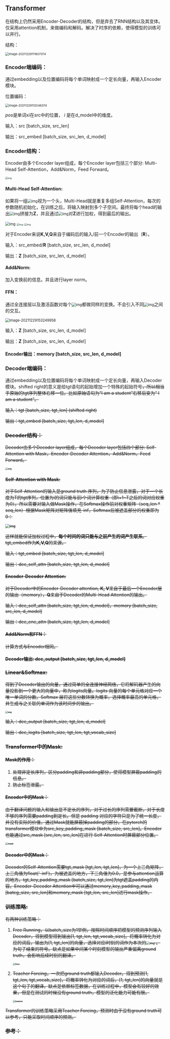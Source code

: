 ## Transformer

在结构上仍然采用Encoder-Decoder的结构，但是弃去了RNN结构以及其变体。仅采用attention机制，来做编码和解码。解决了时序的依赖，使得模型的训练可以并行。

 结构：

<img src="Transformer.assets/image-20211229111607374.png" alt="image-20211229111607374" style="zoom: 67%;" />

[^1]: Figure from ref 1

### Encoder端编码：

通过embedding以及位置编码将每个单词映射成一个定长向量，再输入Encoder模块。

位置编码：

[^1]: Figure from ref 1

<img src="Transformer.assets/image-20211229112046374.png" alt="image-20211229112046374" style="zoom:67%;" />

*pos*是单词xi在src中的位置， *i* 是在d_model中的维度。

输入：src [batch_size, src_len]

输出：src_embed [batch_size, src_len, d_model]

### Encoder结构：

Encoder由多个Encoder layer组成，每个Encoder layer包括三个部分: Multi-Head Self-Attention，Add&Norm，Feed Forward。

<img src="Transformer.assets/transformer_resideual_layer_norm_2.png" alt="img" style="zoom: 50%;" />

[^2]: Figure from ref 2

#### Multi-Head Self-Attention:

如果将一组<img src="D:\mynote\imaginaryvirus\深度学习笔记\assets\wpsAE98.tmp.jpg" alt="img" style="zoom: 80%;" />视为一个头，Multi-Head就是重复多组Self-Attention，每次的参数随机初始化，在训练之后，将输入映射到多个子空间。最终将每个head的输出<img src="file:///C:\Users\ainer\AppData\Local\Temp\ksohtml\wpsAE99.tmp.jpg" alt="img" style="zoom:80%;" />拼接为**Z**，并且通过<img src="file:///C:\Users\ainer\AppData\Local\Temp\ksohtml\wpsD2F2.tmp.jpg" alt="img" style="zoom:80%;" />对**Z**进行加权，得到最后的输出。

<img src="Transformer.assets/wpsAE9A.tmp.jpg" alt="img" style="zoom:80%;" />

<img src="Transformer.assets/transformer_multi-headed_self-attention-recap.png" alt="img" style="zoom: 50%;" />

<img src="Transformer.assets/transformer_attention_heads_weight_matrix_o.png" alt="img" style="zoom: 50%;" />

[^2]: Figure from ref 2

对于Encoder来说**K,V,Q**来自于编码后的输入/前一个Encoder的输出（**R**）。

输入：src_embed/**R** [batch_size, src_len, d_model]

输出：**Z** [batch_size, src_len, d_model]

#### Add&Norm:

加入变换前的信息。并且进行layer norm。

#### FFN：

通过全连接层以及激活函数对每个<img src="Transformer.assets/wpsDDAF.tmp.jpg" alt="img" style="zoom:80%;" />都做同样的变换。不会引入不同<img src="Transformer.assets/wpsDDB0.tmp.jpg" alt="img" style="zoom:80%;" />之间的交互。

<img src="Transformer.assets/image-20211229153249958.png" alt="image-20211229153249958" style="zoom:80%;" />

输入：**Z** [batch_size, src_len, d_model]

输出：**Z** [batch_size, src_len, d_model]

#### Encoder输出：**memory** [batch_size, src_len, d_model]

### Decoder端编码：

通过embedding以及位置编码将每个单词映射成一个定长向量，再输入Decoder模块。shifted right的意义是给tgt语句的起始增加一个特殊的起始符号<s>，所以相当于原始的tgt序列整体右移一位。比如原始语句为“I am a student”右移后变为“<s> I am a student”。

输入：tgt [batch_size, tgt_len] (shifted right)

输出：tgt_embed [batch_size, tgt_len, d_model]

### Decoder结构：

Decoder由多个Decoder layer组成，每个Decoder layer包括四个部分: Self-Attention with Mask，Encoder-Decoder Attention，Add&Norm，Feed Forward。

<img src="http://jalammar.github.io/images/t/transformer_resideual_layer_norm_3.png" alt="img" style="zoom: 50%;" />

[^2]: Figure from ref 2

#### Self-Attention with Mask: 

对于Self-Attention的输入是ground truth 序列，为了防止信息泄露，对于一个长度为T的tgt序列，位置为i的词只能与前i个词计算权重（即i+1~T之后的词对应权重为0）。所以需要对输入做Mask操作，在Softmax操作前对权重矩阵（seq_len * seq_len）根据Mask矩阵对矩阵值填充-inf，Softmax后被遮盖部分的权重即为0：

<img src="https://pic2.zhimg.com/80/v2-fe2972a408f2b5f08144bbc885b2f825_720w.jpg" alt="img" style="zoom:80%;" />

[^5]: Figure from ref 5

这样就能保证加权过程中，**每个时间的词只能与之前产生的词产生联系**。tgt_embed作为**K,V,Q**的来源。

输入：tgt_embed [batch_size, tgt_len, d_model]

输出：dec_self_attn [batch_size, tgt_len, d_model]

#### Encoder-Decoder Attention:

对于Decoder中的Encoder-Decoder attention, **K, V**来自于最后一个Encoder层的输出（memory），**Q**来自于Decoder的Multi-Head Attention的输出。

输入：dec_self_attn [batch_size, tgt_len, d_model]，memory [batch_size, src_len, d_model]

输出：dec_enc_attn [batch_size, tgt_len, d_model]

#### Add&Norm和FFN：

计算方式与Encoder相同。

#### Decoder输出: dec_output [batch_size, tgt_len, d_model]

### Linear&Softmax:

得到了Decoder输出的向量，通过简单的全连接神经网络，它将解码器产生的向量投影到一个更大的向量中，称为logits向量。logits 向量的每个单元格对应一个唯一单词的分数。Softmax 层将这些分数转换为概率，选择概率最高的单元格，并生成与之关联的单词作为该时间步的输出。

<img src="http://jalammar.github.io/images/t/transformer_decoder_output_softmax.png" alt="img" style="zoom: 50%;" />

[^2]: Figure from ref 2

输入：dec_output [batch_size, tgt_len, d_model]

输出：dec_logits [batch_size, tgt_len, tgt_vocab_size]

### Transformer中的Mask:

#### Mask的作用：

1. 处理非定长序列，区分padding和非padding部分，使得模型屏蔽padding的信息。
2. 防止标签泄露。

#### Encoder中的Mask：

由于翻译问题的输入和输出是不定长的序列，对于过长的序列需要截断，对于长度不够的序列需要padding到定长。但是 padding 对应的字符只是为了统一长度，并没有实际的价值，通过Mask就能屏蔽掉padding的部分。在pytorch的transformer模块中为src_key_padding_mask [batch_size, src_len]。Encoder也能通过src_mask [src_len, src_len]在进行 Self-Attention时屏蔽部分位置。

<img src="Transformer.assets/mask-16407462965987.png" alt="mask" style="zoom: 50%;" />

#### Decoder中的Mask：

Decoder的Self-Attention需要tgt_mask [tgt_len, tgt_len]，为一个上三角矩阵，上三角值为float('-inf')，为被遮盖的地方，下三角值为0.0，是参与attention运算的地方。tgt_key_padding_mask [batch_size, tgt_len]为tgt遮盖padding的内容。Encoder-Decoder Attention中可以通过memory_key_padding_mask [batcg_size, src_len]和memory_mask [tgt_len, src_len]进行mask操作。

### 训练策略:

有两种训练策略：

1. Free Running，以batch_size为1举例，按照时间顺序把模型的预测序列输入Decoder，得到模型得到输出[1, tgt_len, tgt_vocab_size]。将概率转化为对应的词后，输出为[1, tgt_len]的向量，选择对应i时刻的词作为本次的<img src="Transformer.assets/wpsD8FD.tmp.jpg" alt="img" style="zoom:67%;" /> 。</s>为句子结束的符号。缺点是如果中间某个时刻模型的输出严重偏离ground truth，会影响后续时刻的翻译。

   <img src="Transformer.assets/free-16407662616389.png" alt="free" style="zoom:50%;" />

2. Teacher Forcing，一次把ground truth都输入Decoder。得到预测[1, tgt_len, tgt_vocab_size]，将概率转化为对应的词后，[1, tgt_len]的向量就是这个句子的翻译。缺点是依赖标签数据，在训练过程中，模型会有较好的效果，但是在测试的时候没有ground truth，模型的泛化能力可能有限。

   <img src="Transformer.assets/tearcer.png" alt="tearcer" style="zoom:50%;" />

Transformer的训练策略采用Teacher Forcing，预测时由于没有ground truth可以参考，只能采取时间顺序的预测。

### 参考：

[1]: https://dl.acm.org/doi/10.5555/3295222.3295349	"Attention is all you need"
[2]: http://jalammar.github.io/illustrated-transformer/	"The Illustrated Transformer"
[3]: https://pytorch.org/docs/stable/generated/torch.nn.Transformer.html?highlight=transformer#torch.nn.Transformer	"TRANSFORMER"
[4]: https://blog.csdn.net/qq_30219017/article/details/89090690	"一文弄懂关于循环神经网络(RNN)的Teacher Forcing训练机制"
[5]: https://zhuanlan.zhihu.com/p/139595546	"NLP 中的Mask全解 - 海晨威的文章 - 知乎"


